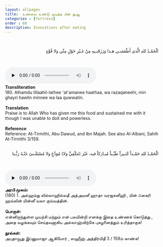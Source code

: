 ```yaml
---
layout: allpages
title:  உணவை உண்டு முடித்த பின் துஆ
categories : [fortress]
order : 68
description: Invocations after eating
---
```


&nbsp;
<div class="arabictext" dir="RTL">

الْحَمْـدُ للهِ الَّذي أَطْعَمَنـي هـذا وَرَزَقَنـيهِ مِنْ غَـيْرِ حَوْلٍ مِنِّي وَلا قُوَّةٍ

</div>

&nbsp;

<audio controls  preload="none">
  <source src="{{ site.baseurl }}/audio/fortress/180.mp3" type="audio/mpeg">
Your browser does not support the audio element.
</audio>&nbsp;

<div class="duaextra" tabindex="0"> <div onclick = "void(0)"><strong>Transliteration</strong></div> <div class="extra">
180. Alhamdu lillaahil-lathee 'at'amanee haathaa, wa razaqaneehi, min ghayri hawlin minnee wa laa quwwatin.

</div> </div> &nbsp; 
<div class="duaextra" tabindex="0"> <div onclick = "void(0)"><strong>Translation</strong></div> <div class="extra">
Praise is to Allah Who has given me this food and sustained me with it though I was unable to doit and powerless.

</div> </div> &nbsp; 
<div class="duaextra" tabindex="0"> <div onclick = "void(0)"><strong>Reference</strong></div> <div class="extra">
Reference: At-Tirmithi, Abu Dawud, and Ibn Majah. See also Al-Albani, Sahih At-Tirmithi 3/159.

</div> </div>
&nbsp;
<div class="arabictext" dir="RTL">

الْحَمْـدُ للهِ حَمْـداً كَثـيراً طَيِّـباً مُبـارَكاً فيه، غَيْرَ (مَكْفِيٍّ وَلا) مُوَدَّعٍ وَلا مُسْتَغْـنىً عَنْـهُ رَبُّـنا

</div>

&nbsp;

<audio controls  preload="none">
  <source src="{{ site.baseurl }}/audio/fortress/181.mp3" type="audio/mpeg">
Your browser does not support the audio element.
</audio> &nbsp;

<div class="duaextra" tabindex="0"> <div onclick = "void(0)"><strong>அரபி மூலம்:</strong></div> <div class="extra">
(180) 1. அல்ஹம்து லில்லாஹில்லதீ  அத்அமனீ ஹாதா வரஜகனீஹி , மின் ஃகைரி ஹவ்லின் மின்னீ வலா குவ்வத்தின்.

</div> </div> &nbsp;
<div class="duaextra" tabindex="0"> <div onclick = "void(0)"><strong>பொருள்:</strong></div> <div class="extra">
என்னிருந்துள்ள முயற்சி மற்றும் என் பலமின்றி எனக்கு இதை உண்ணக் கொடுத்து , அதை வழங்கவும் செய்தவனாகிய அல்லாஹ்விற்கே புகழனைத்தும் உரித்தாகுக!

</div> </div> &nbsp;
<div class="duaextra" tabindex="0"> <div onclick = "void(0)"><strong>நூல்கள்:</strong></div> <div class="extra">
அபுதாவூது இப்னுமாஜா ஆகியோர் , ஸஹீஹ் அத்திர்மிதீ 3 / 159ம் காண்க!

</div> </div>
